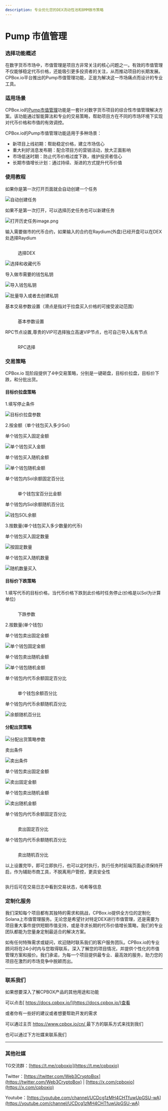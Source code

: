 ```yaml
---
description: 专业优化您的DEX流动性池和BMM做市策略
---
```


# Pump 市值管理

### 选择功能概述

在数字货币市场中，市值管理是项目方非常关注的核心问题之一。有效的市值管理不仅能够稳定代币价格，还能吸引更多投资者的关注，从而推动项目的长期发展。CPBox.io平台推出的Pump市值管理功能，正是为解决这一市场痛点而设计的专业工具。

### 适用场景

CPBox.io的[Pump市值管理](https://www.cpbox.io/cn/solana/bmm)功能是一套针对数字货币项目的综合性市值管理解决方案。该功能通过智能算法和专业的交易策略，帮助项目方在不同的市场环境下实现对代币价格和市值的有效调控。

CPBox.io的Pump市值管理功能适用于多种场景：

* 新项目上线初期：帮助稳定价格，建立市场信心
* 重大利好消息发布期：配合项目方的营销活动，放大正面影响
* 市场低迷时期：防止代币价格过度下跌，维护投资者信心
* 长期市值增长计划：通过持续、渐进的方式提升代币价值

### 使用教程

如果你是第一次打开页面就会自动创建一个任务

![自动创建任务](https://www.cpbox.io/cpfiles/2024-09-13/d44ww8uzq5mzfbwlr9.png)

如果不是第一次打开，可以选择历史任务也可以新建任务

![打开历史任务image.png](https://www.cpbox.io/cpfiles/2024-09-13/d44wzurkgv4kdqmq0d.png)

输入需要做市的代币合约，如果输入的合约在Raydium(外盘)已经开盘可以在DEX处选择Raydium

<figure><img src="https://www.cpbox.io/cpfiles/2025-01-25/d7av5yr84grtiy6j9t.png" alt=""><figcaption><p>选择DEX</p></figcaption></figure>

![选择和收藏代币](https://www.cpbox.io/cpfiles/2024-09-13/d44x89hi4xd9a9dsho.png)

导入做市需要的钱包私钥


![导入钱包私钥](https://www.cpbox.io/cpfiles/2024-09-13/d44x2qa443a8f2pb29.png)

![批量导入或者去创建私钥](https://www.cpbox.io/cpfiles/2024-09-13/d452a7qfytsdtezleb.png)

基本交易参数设置（滑点是指对于拉盘买入价格的可接受波动范围）

<figure><img src="https://www.cpbox.io/cpfiles/2024-09-13/d44xs8ikyebaolvjoi.png" alt=""><figcaption><p>基本参数设置</p></figcaption></figure>

RPC节点设置,尊贵的VIP可选择独立高速VIP节点，也可自己导入私有节点


<figure><img src="https://www.cpbox.io/cpfiles/2024-09-13/d44xvkacc64zwi4aar.png" alt=""><figcaption><p>RPC选择</p></figcaption></figure>

### 交易策略

CPBox.io 现阶段提供了4中交易策略，分别是一键砸盘，目标价拉盘，目标价下跌，和分批出货。

#### 目标价拉盘策略

1.填写停止条件

![目标价拉盘参数](https://www.cpbox.io/cpfiles/2024-09-13/d44yo36va2ew0lrbvc.png)

2.按金额（单个钱包买入多少Sol）

单个钱包买入固定金额

![单个钱包买入金额](https://www.cpbox.io/cpfiles/2024-09-13/d44ysa6jnzd4gwthlj.png)

单个钱包买入随机金额

![单个钱包随机金额](https://www.cpbox.io/cpfiles/2024-09-13/d44ytcs6yo0p2zsia3.png)

单个钱包内Sol余额固定百分比

<figure><img src="https://www.cpbox.io/cpfiles/2024-09-13/d44z1ljmsfr1sv0czu.png" alt=""><figcaption><p>单个钱包宝百分比金额</p></figcaption></figure>

单个钱包内Sol余额随机百分比

![钱包SOL余额](https://www.cpbox.io/cpfiles/2024-09-13/d44z0h25zh8ibfned0.png)

3.按数量(单个钱包买入多少数量的代币)

单个钱包买入固定数量

![按固定数量](https://www.cpbox.io/cpfiles/2024-09-13/d44z3gidxoafzpzaqe.png)

单个钱包买入随机数量

![随机数量买入](https://www.cpbox.io/cpfiles/2024-09-13/d44z3wxxmce2jjktkb.png)

#### 目标价下跌策略

1.填写代币的目标价格，当代币价格下跌到此价格时任务停止(价格是以Sol为计算单位)

<figure><img src="https://www.cpbox.io/cpfiles/2024-09-13/d45030ho6l8c4wbkwr.png" alt=""><figcaption><p>下跌参数</p></figcaption></figure>

2.按数量(单个钱包)

单个钱包卖出固定金额

![单个钱包固定金额](https://www.cpbox.io/cpfiles/2024-09-13/d4509m0310x0qw2dpj.png)

单个钱包卖出随机金额

![单个钱包随机金额](https://www.cpbox.io/cpfiles/2024-09-13/d4509zw95axil3y2li.png)

单个钱包内代币余额固定百分比

<figure><img src="https://www.cpbox.io/cpfiles/2024-09-13/d450am93px6hwkg1jz.png" alt=""><figcaption><p>单个钱包余额百分比</p></figcaption></figure>

单个钱包内代币余额随机百分比

![余额随机百分比](https://www.cpbox.io/cpfiles/2024-09-13/d450b1mydhqo0af7db.png)

#### 分配出货策略

![分配出货策略参数](https://www.cpbox.io/cpfiles/2024-09-13/d45138be3ebiq8vgu7.png)

卖出条件


![卖出条件](https://www.cpbox.io/cpfiles/2024-09-13/d4519iz3kftikjzk4d.png)

单个钱包卖出固定金额

![卖出固定金额](https://www.cpbox.io/cpfiles/2024-09-13/d451ccacc5crakojhi.png)

单个钱包卖出随机金额

![卖出随机金额](https://www.cpbox.io/cpfiles/2024-09-13/d451csvo6pev9osxp8.png)

单个钱包内代币余额固定百分比

<figure><img src="https://www.cpbox.io/cpfiles/2024-09-13/d451dg4ie0k3vjwcka.png" alt=""><figcaption><p>卖出固定百分比</p></figcaption></figure>

单个钱包内代币余额随机百分比

<figure><img src="https://www.cpbox.io/cpfiles/2024-09-13/d451ebqsabzslf2m2c.png" alt=""><figcaption><p>卖出随机百分比</p></figcaption></figure>

以上设置完毕，即可立即执行，也可以定时执行，执行任务时前端页面必须保持开启，作为辅助市商工具，不脱离用户管控，更具安全性


<figure><img src="https://www.cpbox.io/cpfiles/2024-09-13/d451kn0aytishmic0u.png" alt=""><figcaption></figcaption></figure>

执行后可在交易日志中看到交易状态，哈希等信息

### 定制化服务

我们深知每个项目都有其独特的需求和挑战，CPBox.io提供全方位的定制化Solana上市值管理服务。无论您是希望针对特定DEX进行市值管理，还是需要为项目重大事件提供短期市值支持，或是寻求长期的代币价值增长策略，我们的专业团队都能为您量身定制最适合的解决方案。

如有任何特殊需求或疑问，欢迎随时联系我们的客户服务团队。CPBox.io的专业顾问将在24小时内与您取得联系，深入了解您的项目情况，并提供个性化的市值管理方案和报价。我们承诺，为每一个项目提供最专业、最高效的服务，助力您的项目在激烈的市场竞争中脱颖而出。

***

### 联系我们

如果想要深入了解CPBOX产品的其他用途和功能

可以点击[ https://docs.cpbox.io/](https://docs.cpbox.io/)查看

或者你有一些好的建议或者想要帮助开发的需求

可以通过主页 [https://www.cpbox.io/cn/ ](https://www.cpbox.io/cn/)最下方的联系方式来找到我们

也可以通过下方社媒来联系我们

***

### 其他社媒

TG交流群：[https://t.me/cpboxio](https://t.me/cpboxio)

Twitter：[https://twitter.com/Web3CryptoBox](https://twitter.com/Web3CryptoBox) | [https://x.com/cpboxio](https://x.com/cpboxio)

Youtube：[https://youtube.com/channel/UCDcg1zMH4CHTfuwUpGSU-wA](https://youtube.com/channel/UCDcg1zMH4CHTfuwUpGSU-wA)

